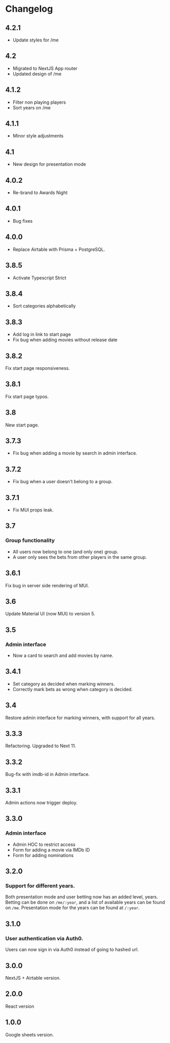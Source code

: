 # Changelog

## 4.2.1

- Update styles for /me

## 4.2

- Migrated to NextJS App router
- Updated design of /me

## 4.1.2

- Filter non playing players
- Sort years on /me

## 4.1.1

- Minor style adjustments

## 4.1

- New design for presentation mode

## 4.0.2

- Re-brand to Awards Night

## 4.0.1

- Bug fixes

## 4.0.0

- Replace Airtable with Prisma + PostgreSQL.

## 3.8.5

- Activate Typescript Strict

## 3.8.4

- Sort categories alphabetically

## 3.8.3

- Add log in link to start page
- Fix bug when adding movies without release date

## 3.8.2

Fix start page responsiveness.

## 3.8.1

Fix start page typos.

## 3.8

New start page.

## 3.7.3

- Fix bug when adding a movie by search in admin interface.

## 3.7.2

- Fix bug when a user doesn't belong to a group.

## 3.7.1

- Fix MUI props leak.

## 3.7

### Group functionality

- All users now belong to one (and only one) group.
- A user only sees the bets from other players in the same group.

## 3.6.1

Fix bug in server side rendering of MUI.

## 3.6

Update Material UI (now MUI) to version 5.

## 3.5

### Admin interface

- Now a card to search and add movies by name.

## 3.4.1

- Set category as decided when marking winners.
- Correctly mark bets as wrong when category is decided.

## 3.4

Restore admin interface for marking winners, with support for all years.

## 3.3.3

Refactoring. Upgraded to Next 11.

## 3.3.2

Bug-fix with imdb-id in Admin interface.

## 3.3.1

Admin actions now trigger deploy.

## 3.3.0

### Admin interface

- Admin HOC to restrict access
- Form for adding a movie via IMDb ID
- Form for adding nominations

## 3.2.0

### Support for different years.

Both presentation mode and user betting now has an added level, years. Betting can be done on `/me/:year`, and a list of available years can be found on `/me`. Presentation mode for the years can be found at `/:year`.

## 3.1.0

### User authentication via Auth0.

Users can now sign in via Auth0 instead of going to hashed url.

## 3.0.0

NextJS + Airtable version.

## 2.0.0

React version

## 1.0.0

Google sheets version.
